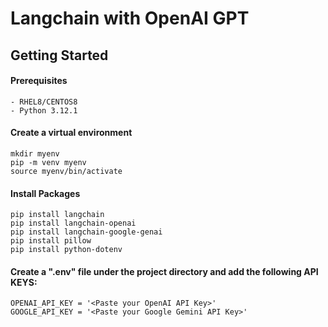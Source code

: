 # Langchain with OpenAI GPT


## Getting Started

#### Prerequisites
```
- RHEL8/CENTOS8
- Python 3.12.1
```

#### Create a virtual environment
```
mkdir myenv
pip -m venv myenv
source myenv/bin/activate
```

#### Install Packages 
```
pip install langchain
pip install langchain-openai
pip install langchain-google-genai
pip install pillow
pip install python-dotenv
```

#### Create a ".env" file under the project directory and add the following API KEYS:
```
OPENAI_API_KEY = '<Paste your OpenAI API Key>'
GOOGLE_API_KEY = '<Paste your Google Gemini API Key>'
```

